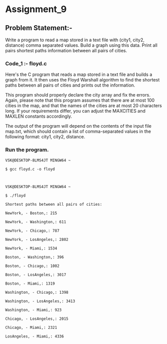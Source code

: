 
# Assignment_9

## Problem Statement:-

 Write a program to read a map stored in a text file with (city1, city2, distance) comma separated values. Build a graph using 
 this data. Print all pairs shortest paths information between all pairs of cities. 
 

### Code_1 :- floyd.c

Here's the C program that reads a map stored in a text file and builds a graph from it. It then uses the Floyd Warshall algorithm 
to find the shortest paths between all pairs of cities and prints out the information.

This program should properly declare the city array and fix the errors. Again, please note that this program assumes that there are
at most 100 cities in the map, and that the names of the cities are at most 20 characters long. If your requirements differ, you can 
adjust the MAXCITIES and MAXLEN constants accordingly.


The output of the program will depend on the contents of the input file map.txt, which should contain a list of comma-separated values
in the following format: city1, city2, distance.


### Run the program.


    VSK@DESKTOP-8LMS4JT MINGW64 ~

    $ gcc floyd.c -o floyd



    VSK@DESKTOP-8LMS4JT MINGW64 ~

    $ ./floyd

    Shortest paths between all pairs of cities:

    NewYork, - Boston,: 215

    NewYork, - Washington,: 611

    NewYork, - Chicago,: 787

    NewYork, - LosAngeles,: 2802

    NewYork, - Miami,: 1534

    Boston, - Washington,: 396

    Boston, - Chicago,: 1002

    Boston, - LosAngeles,: 3017

    Boston, - Miami,: 1319

    Washington, - Chicago,: 1398

    Washington, - LosAngeles,: 3413

    Washington, - Miami,: 923

    Chicago, - LosAngeles,: 2015

    Chicago, - Miami,: 2321

    LosAngeles, - Miami,: 4336




